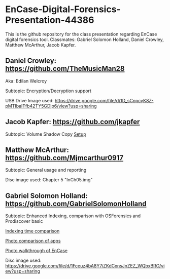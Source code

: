 # EnCase-Digital-Forensics-Presentation-44386
This is the github repository for the class presentation regarding EnCase digital forensics tool. Classmates: Gabriel Solomon Holland, Daniel Crowley, Matthew McArthur, Jacob Kapfer. 


## Daniel Crowley: https://github.com/TheMusicMan28

Aka: Edilan Welcroy

Subtopic: Encryption/Decryption support

USB Drive Image used: https://drive.google.com/file/d/1D_sCnpcyK8Z-pMTIbalTfb42TY5GDlp6/view?usp=sharing

## Jacob Kapfer: https://github.com/jkapfer

Subtopic: Volume Shadow Copy
[Setup](https://github.com/GabrielSolomonHolland/EnCase-Digital-Forensics-Presentation-44386/blob/main/JK-pictures.md)

## Matthew McArthur: https://github.com/Mjmcarthur0917

Subtopic: General usage and reporting

Disc image used: Chapter 5 "InCh05.img"

## Gabriel Solomon Holland: https://github.com/GabrielSolomonHolland

Subtopic: Enhanced Indexing, comparison with OSForensics and Prodiscover basic

[Indexing time comparison](https://github.com/GabrielSolomonHolland/EnCase-Digital-Forensics-Presentation-44386/blob/main/GSH%20-%20Indexing%20Comparison.md)

[Photo comparison of apps](https://github.com/GabrielSolomonHolland/EnCase-Digital-Forensics-Presentation-44386/blob/main/GSH%20-%20Photo%20comparison.md)

[Photo walkthrough of EnCase](https://github.com/GabrielSolomonHolland/EnCase-Digital-Forensics-Presentation-44386/blob/main/GSH%20-%20EnCase%20view.md)

Disc image used: https://drive.google.com/file/d/1Fceuz4bA8Y7iZKdCxnsJnZEZ_WQbxBRO/view?usp=sharing
